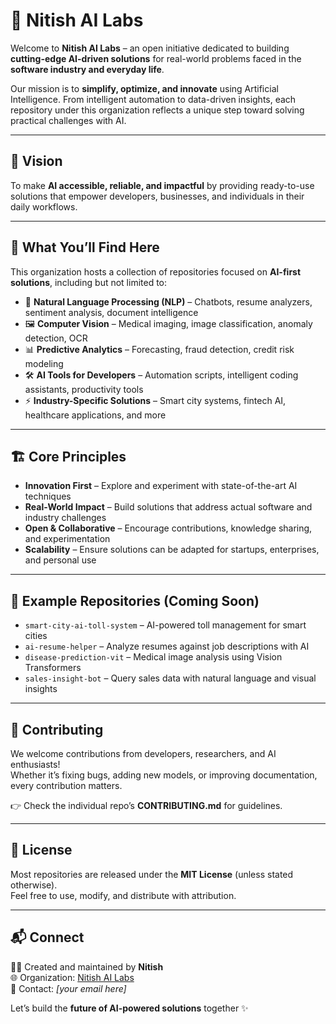 # 🚀 Nitish AI Labs  

Welcome to **Nitish AI Labs** – an open initiative dedicated to building **cutting-edge AI-driven solutions** for real-world problems faced in the **software industry and everyday life**.  

Our mission is to **simplify, optimize, and innovate** using Artificial Intelligence. From intelligent automation to data-driven insights, each repository under this organization reflects a unique step toward solving practical challenges with AI.  

---

## 🌟 Vision  
To make **AI accessible, reliable, and impactful** by providing ready-to-use solutions that empower developers, businesses, and individuals in their daily workflows.  

---

## 📂 What You’ll Find Here  
This organization hosts a collection of repositories focused on **AI-first solutions**, including but not limited to:  

- 🤖 **Natural Language Processing (NLP)** – Chatbots, resume analyzers, sentiment analysis, document intelligence  
- 🖼️ **Computer Vision** – Medical imaging, image classification, anomaly detection, OCR  
- 📊 **Predictive Analytics** – Forecasting, fraud detection, credit risk modeling  
- 🛠️ **AI Tools for Developers** – Automation scripts, intelligent coding assistants, productivity tools  
- ⚡ **Industry-Specific Solutions** – Smart city systems, fintech AI, healthcare applications, and more  

---

## 🏗️ Core Principles  
- **Innovation First** – Explore and experiment with state-of-the-art AI techniques  
- **Real-World Impact** – Build solutions that address actual software and industry challenges  
- **Open & Collaborative** – Encourage contributions, knowledge sharing, and experimentation  
- **Scalability** – Ensure solutions can be adapted for startups, enterprises, and personal use  

---

## 📌 Example Repositories (Coming Soon)  
- `smart-city-ai-toll-system` – AI-powered toll management for smart cities  
- `ai-resume-helper` – Analyze resumes against job descriptions with AI  
- `disease-prediction-vit` – Medical image analysis using Vision Transformers  
- `sales-insight-bot` – Query sales data with natural language and visual insights  

---

## 🤝 Contributing  
We welcome contributions from developers, researchers, and AI enthusiasts!  
Whether it’s fixing bugs, adding new models, or improving documentation, every contribution matters.  

👉 Check the individual repo’s **CONTRIBUTING.md** for guidelines.  

---

## 📜 License  
Most repositories are released under the **MIT License** (unless stated otherwise).  
Feel free to use, modify, and distribute with attribution.  

---

## 📬 Connect  
👨‍💻 Created and maintained by **Nitish**  
🌐 Organization: [Nitish AI Labs](https://github.com/NitishAILabs)  
📧 Contact: *[your email here]*  

Let’s build the **future of AI-powered solutions** together ✨  
